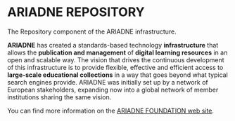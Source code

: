 ARIADNE REPOSITORY
==================
The Repository component of the ARIADNE infrastructure.

**ARIADNE** has created a standards-based technology **infrastructure** that allows the **publication and management** of **digital learning resources** in an open and scalable way. The vision that drives the continuous development of this infrastructure is to provide flexible, effective and efficient access to **large-scale educational collections** in a way that goes beyond what typical search engines provide. ARIADNE was initially set up by a network of European stakeholders, expanding now into a global network of member institutions sharing the same vision.

You can find more information on the [ARIADNE FOUNDATION web site](http://www.ariadne-eu.org/).

